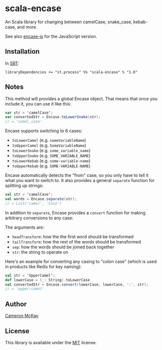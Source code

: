 # scala-encase

An Scala library for changing between camelCase, snake_case, kebab-case, and more.
  
See also [encase-js](https://github.com/process-street/encase.js) for the JavaScript version. 

## Installation

In [SBT](http://http://www.scala-sbt.org/):

```
libraryDependencies += "st.process" %% "scala-encase" % "1.0"
```

## Notes

This method will provides a global Encase object. That means that once you include it, you can use it like this:

```scala
var str = 'camelCase';
var convertedStr = Encase.toLowerSnake(str);
// = 'camel_case'
```

Encase supports switching to 6 cases:

* `toLowerCamel` (e.g. `someVariableName`)
* `toUpperCamel` (e.g. `SomeVariableName`)
* `toLowerSnake` (e.g. `some_variable_name`)
* `toUpperSnake` (e.g. `SOME_VARIABLE_NAME`)
* `toLowerKebab` (e.g. `some-variable-name`)
* `toUpperKebab` (e.g. `SOME-VARIABLE-NAME`)

Encase automatically detects the "from" case, so you only have to tell it what you want to switch to. It also provides
a general `separate` function for splitting up strings:

```scala
val str = 'camelCase';
val words = Encase.separate(str);
// = List('camel', 'Case')
```

In addition to `separate`, Encase provides a `convert` function for making arbitrary conversions to any case:

The arguments are:

* `headTransform`: how the the first word should be transformed
* `tailTransform`: how the rest of the words should be transformed
* `sep`: how the words should be joined back together
* `str`: the string to operate on

Here's an example for converting any casing to "colon case" (which is used in products like Redis for key naming):

```scala
val str = 'UpperCamel';
def lowerCase = (_: String).toLowerCase
val convertedStr = Encase.convert(lowerCase, lowerCase, ':', str);
// = 'upper:camel'
```

## Author

[Cameron McKay](https://cdmckay.org/)

## License

This library is available under the [MIT](http://opensource.org/licenses/mit-license.php) license.
